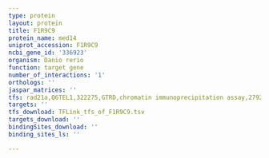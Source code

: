 ```yaml
---
type: protein
layout: protein
title: F1R9C9
protein_name: med14
uniprot_accession: F1R9C9
ncbi_gene_id: '336923'
organism: Danio rerio
function: target gene
number_of_interactions: '1'
orthologs: ''
jaspar_matrices: ''
tfs: rad21a,Q6TEL1,322275,GTRD,chromatin immunoprecipitation assay,27924024%5Buid%5D,No
targets: ''
tfs_download: TFLink_tfs_of_F1R9C9.tsv
targets_download: ''
bindingSites_download: ''
binding_sites_ls: ''

---
```

